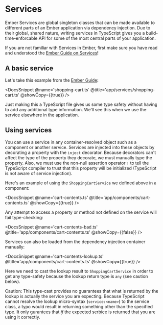 # Services

Ember Services are global singleton classes that can be made available to different parts of an Ember application via dependency injection. Due to their global, shared nature, writing services in TypeScript gives you a build-time-enforcable API for some of the most central parts of your application.

<aside>

If you are not familiar with Services in Ember, first make sure you have read and understood the [Ember Guide on Services][guide]!

</aside>

[guide]: https://guides.emberjs.com/release/services/

## A basic service

Let's take this example from the [Ember Guide][guide]:

<DocsSnippet @name='shopping-cart.ts' @title='app/services/shopping-cart.ts' @showCopy={{true}} />

Just making this a TypeScript file gives us some type safety without having to add any additional type information. We'll see this when we use the service elsewhere in the application.

## Using services

You can use a service in any container-resolved object such as a component or another service. Services are injected into these objects by decorating a property with the `inject` decorator. Because decorators can't affect the type of the property they decorate, we must manually type the property. Also, we must use the non-null assertion operator `!` to tell the TypeScript compiler to trust that this property will be initialized (TypeScript is not aware of service injection).

Here's an example of using the `ShoppingCartService` we defined above in a component:

<DocsSnippet @name='cart-contents.ts' @title='app/components/cart-contents.ts' @showCopy={{true}} />

Any attempt to access a property or method not defined on the service will fail type-checking:

<DocsSnippet @name='cart-contents-bad.ts' @title='app/components/cart-contents.ts' @showCopy={{false}} />

Services can also be loaded from the dependency injection container manually:

<DocsSnippet @name='cart-contents-lookup.ts' @title='app/components/cart-contents.ts' @showCopy={{true}} />

Here we need to cast the lookup result to `ShoppingCartService` in order to get any type-safety because the lookup return type is `any` (see caution below).

<aside>

Caution: This type-cast provides no guarantees that what is returned by the lookup is actually the service you are expecting. Because TypeScript cannot resolve the lookup micro-syntax (`service:<name>`) to the service class, a typo would result in returning something other than the specified type. It only gurantees that *if* the expected serbice is returned that you are using it correctly.

</aside>
